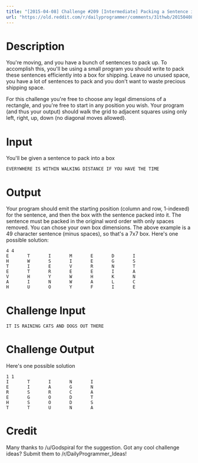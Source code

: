 ```yaml
---
title: "[2015-04-08] Challenge #209 [Intermediate] Packing a Sentence in a Box"
url: "https://old.reddit.com/r/dailyprogrammer/comments/31thwb/20150408_challenge_209_intermediate_packing_a/"
---
```


# Description

You're moving, and you have a bunch of sentences to pack up. To accomplish this, you'll be using a small program you should write to pack these sentences efficiently into a box for shipping. Leave no unused space, you have a lot of sentences to pack and you don't want to waste precious shipping space. 

For this challenge you're free to choose any legal dimensions of a rectangle, and you're free to start in any position you wish. Your program (and thus your output) should walk the grid to adjacent squares using only left, right, up, down (no diagonal moves allowed).

# Input

You'll be given a sentence to pack into a box

	EVERYWHERE IS WITHIN WALKING DISTANCE IF YOU HAVE THE TIME

# Output

Your program should emit the starting position (column and row, 1-indexed) for the sentence, and then the box with the sentence packed into it. The sentence must be packed in the original word order with only spaces removed. You can chose your own box dimensions. The above example is a 49 character sentence (minus spaces), so that's a 7x7 box. Here's one possible solution:

	4 4
	E       T       I       M       E       D       I
	H       W       S       I       E       G       S
	T       I       E       V       R       N       T
	E       T       R       E       E       I       A
	V       H       Y       W       H       K       N
	A       I       N       W       A       L       C
	H       U       O       Y       F       I       E

# Challenge Input

	IT IS RAINING CATS AND DOGS OUT THERE

# Challenge Output

Here's one possible solution

	1 1
	I       T       I       N       I
	E       I       A       G       N
	R       S       R       C       A
	E       G       O       D       T
	H       S       O       D       S
	T       T       U       N       A

# Credit

Many thanks to /u/Godspiral for the suggestion.  Got any cool challenge ideas? Submit them to /r/DailyProgrammer_Ideas!

